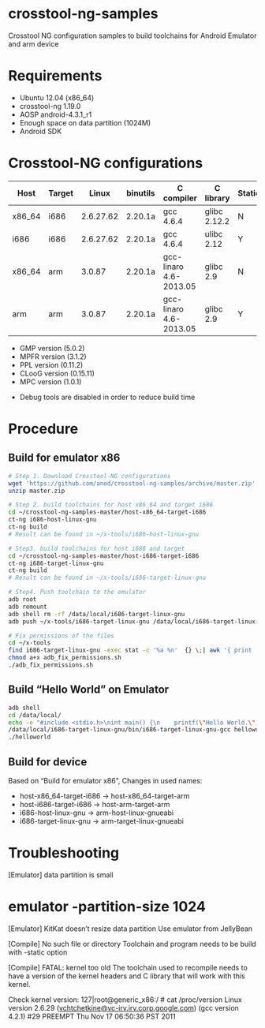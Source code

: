 crosstool-ng-samples
====================

Crosstool NG configuration samples to build toolchains for Android Emulator and arm device

Requirements
============

 - Ubuntu 12.04 (x86_64)
 - crosstool-ng 1.19.0
 - AOSP android-4.3.1_r1
 - Enough space on data partition (1024M)
 - Android SDK


Crosstool-NG configurations
===========================

|  Host  |  Target  | Linux     | binutils | C compiler             | C library    | Static    | Toolchain |
| ------ | -------- | --------- | -------- | ---------------------- | ------------ | --------- | --------- |
| x86_64 | i686     | 2.6.27.62 | 2.20.1a  | gcc 4.6.4              | glibc 2.12.2 | N         | Cross     |
| i686   | i686     | 2.6.27.62 | 2.20.1a  | gcc 4.6.4              | ulibc 2.12   | Y         | Canadian  |
| x86_64 | arm      | 3.0.87    | 2.20.1a  | gcc-linaro 4.6-2013.05 | glibc 2.9    | N         | Cross     |
| arm    | arm      | 3.0.87    | 2.20.1a  | gcc-linaro 4.6-2013.05 | glibc 2.9    | Y         | Canadian  |


 - GMP version (5.0.2) 
 - MPFR version (3.1.2) 
 - PPL version (0.11.2)
 - CLooG version (0.15.11)
 - MPC version (1.0.1) 

* Debug tools are disabled in order to reduce build time

Procedure
=========

Build for emulator x86
----------------------

```bash
# Step 1. Download Crosstool-NG configurations 
wget 'https://github.com/anod/crosstool-ng-samples/archive/master.zip'
unzip master.zip

# Step 2. build toolchains for host x86_64 and target i686
cd ~/crosstool-ng-samples-master/host-x86_64-target-i686
ct-ng i686-host-linux-gnu
ct-ng build
# Result can be found in ~/x-tools/i686-host-linux-gnu

# Step3. build toolchains for host i686 and target
cd ~/crosstool-ng-samples-master/host-i686-target-i686
ct-ng i686-target-linux-gnu
ct-ng build
# Result can be found in ~/x-tools/i686-target-linux-gnu

# Step4. Push toolchain to the emulator
adb root
adb remount
adb shell rm -rf /data/local/i686-target-linux-gnu
adb push ~/x-tools/i686-target-linux-gnu /data/local/i686-target-linux-gnu/

# Fix permissions of the files
cd ~/x-tools
find i686-target-linux-gnu -exec stat -c '%a %n'  {} \;| awk '{ print  "adb shell chmod", $1, "/data/local/"$2; }' > adb_fix_permissions.sh
chmod a+x adb_fix_permissions.sh
./adb_fix_permissions.sh
```

Build “Hello World” on Emulator
-------------------------------

```bash
adb shell
cd /data/local/
echo -e "#include <stdio.h>\nint main() {\n    printf(\"Hello World.\");\n    return 0;\n}" > helloworld.c
/data/local/i686-target-linux-gnu/bin/i686-target-linux-gnu-gcc helloworld.c -o helloworld -static
./helloworld
```

Build for device
----------------

Based on “Build for emulator x86”, 
Changes in used names:
 - host-x86_64-target-i686 -> host-x86_64-target-arm
 - host-i686-target-i686 -> host-arm-target-arm
 - i686-host-linux-gnu -> arm-host-linux-gnueabi
 - i686-target-linux-gnu -> arm-target-linux-gnueabi


Troubleshooting
===============

[Emulator] data partition is small
# emulator -partition-size 1024

[Emulator] KitKat doesn’t resize data partition
Use emulator from JellyBean

[Compile] No such file or directory
Toolchain and program needs to be build with -static option

[Compile] FATAL: kernel too old
The toolchain used to recompile needs to have a version of the kernel headers and C library that will work with this kernel.

Check kernel version:
127|root@generic_x86:/ # cat /proc/version
Linux version 2.6.29 (vchtchetkine@vc-irv.irv.corp.google.com) (gcc version 4.2.1) #29 PREEMPT Thu Nov 17 06:50:36 PST 2011





